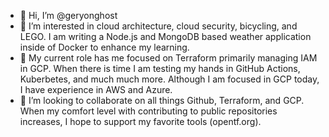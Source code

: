 - 👋 Hi, I’m @geryonghost
- 👀 I’m interested in cloud architecture, cloud security, bicycling, and LEGO. I am writing a Node.js and MongoDB based weather application inside of Docker to enhance my learning. 
- 🌱 My current role has me focused on Terraform primarily managing IAM in GCP. When there is time I am testing my hands in GitHub Actions, Kuberbetes, and much much more. Although I am focused in GCP today, I have experience in AWS and Azure.
- 💞️ I’m looking to collaborate on all things Github, Terraform, and GCP. When my comfort level with contributing to public repositories increases, I hope to support my favorite tools (opentf.org). 

<!---
geryonghost/geryonghost is a ✨ special ✨ repository because its `README.md` (this file) appears on your GitHub profile.
You can click the Preview link to take a look at your changes.
--->
